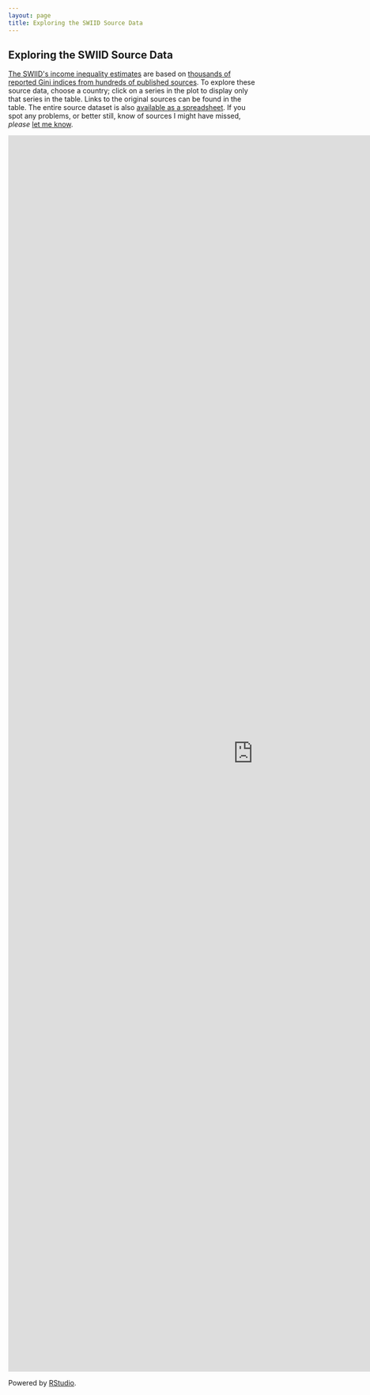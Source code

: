 ```yaml
---
layout: page
title: Exploring the SWIID Source Data
---
```


## Exploring the SWIID Source Data

[The SWIID's income inequality estimates](/swiid/swiid_downloads/) are based on [thousands of reported Gini indices from hundreds of published sources](/blog/2017/07/28/the-swiid-source-data/).  To explore these source data, choose a country; click on a series in the plot to display only that series in the table.  Links to the original sources can be found in the table.  The entire source dataset is also [available as a spreadsheet](https://github.com/fsolt/swiid/blob/master/data/swiid_source.csv).  If you spot any problems, or better still, know of sources I might have missed, _please_ [let me know](https://github.com/fsolt/swiid/issues/6).

<iframe src="https://fsolt.shinyapps.io/SWIIDweb_source" style="border: none; width: 990px; height: 2500px"></iframe>

Powered by [RStudio](http://shiny.rstudio.com). 